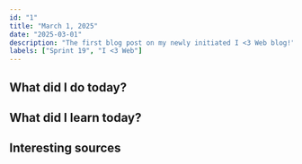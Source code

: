 ```yaml
---
id: "1"
title: "March 1, 2025"
date: "2025-03-01"
description: "The first blog post on my newly initiated I <3 Web blog!"
labels: ["Sprint 19", "I <3 Web"]
---
```


## What did I do today?

## What did I learn today?

## Interesting sources
